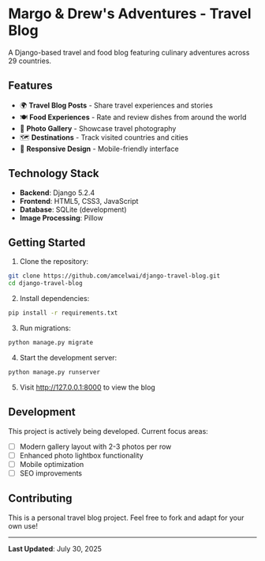 # Margo & Drew's Adventures - Travel Blog

A Django-based travel and food blog featuring culinary adventures across 29 countries.

## Features

- 🌍 **Travel Blog Posts** - Share travel experiences and stories
- 🍽️ **Food Experiences** - Rate and review dishes from around the world  
- 📸 **Photo Gallery** - Showcase travel photography
- 🗺️ **Destinations** - Track visited countries and cities
- 📱 **Responsive Design** - Mobile-friendly interface

## Technology Stack

- **Backend**: Django 5.2.4
- **Frontend**: HTML5, CSS3, JavaScript
- **Database**: SQLite (development)
- **Image Processing**: Pillow

## Getting Started

1. Clone the repository:
```bash
git clone https://github.com/amcelwai/django-travel-blog.git
cd django-travel-blog
```

2. Install dependencies:
```bash
pip install -r requirements.txt
```

3. Run migrations:
```bash
python manage.py migrate
```

4. Start the development server:
```bash
python manage.py runserver
```

5. Visit http://127.0.0.1:8000 to view the blog

## Development

This project is actively being developed. Current focus areas:
- [ ] Modern gallery layout with 2-3 photos per row
- [ ] Enhanced photo lightbox functionality
- [ ] Mobile optimization
- [ ] SEO improvements

## Contributing

This is a personal travel blog project. Feel free to fork and adapt for your own use!

---

**Last Updated**: July 30, 2025
